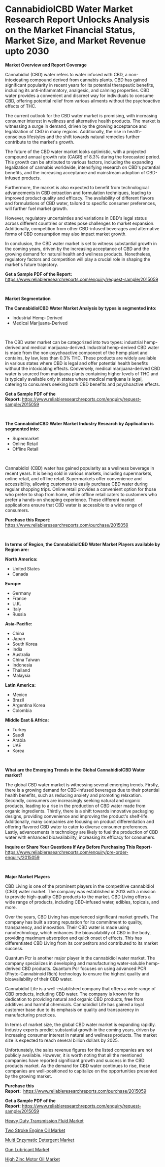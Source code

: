 <p><h1>CannabidiolCBD Water Market Research Report Unlocks Analysis on the Market Financial Status, Market Size, and Market Revenue upto 2030</h1></p><p><strong>Market Overview and Report Coverage</strong></p>
<p><p>Cannabidiol (CBD) water refers to water infused with CBD, a non-intoxicating compound derived from cannabis plants. CBD has gained significant popularity in recent years for its potential therapeutic benefits, including its anti-inflammatory, analgesic, and calming properties. CBD water provides a convenient and discreet way for individuals to consume CBD, offering potential relief from various ailments without the psychoactive effects of THC.</p><p>The current outlook for the CBD water market is promising, with increasing consumer interest in wellness and alternative health products. The market is witnessing a surge in demand, driven by the growing acceptance and legalization of CBD in many regions. Additionally, the rise in health-conscious lifestyles and the shift towards natural remedies further contribute to the market's growth.</p><p>The future of the CBD water market looks optimistic, with a projected compound annual growth rate (CAGR) of 8.3% during the forecasted period. This growth can be attributed to various factors, including the expanding legalization of cannabis worldwide, intensifying research on CBD's potential benefits, and the increasing acceptance and mainstream adoption of CBD-infused products.</p><p>Furthermore, the market is also expected to benefit from technological advancements in CBD extraction and formulation techniques, leading to improved product quality and efficacy. The availability of different flavors and formulations of CBD water, tailored to specific consumer preferences, will further fuel market growth.</p><p>However, regulatory uncertainties and variations in CBD's legal status across different countries or states pose challenges to market expansion. Additionally, competition from other CBD-infused beverages and alternative forms of CBD consumption may also impact market growth.</p><p>In conclusion, the CBD water market is set to witness substantial growth in the coming years, driven by the increasing acceptance of CBD and the growing demand for natural health and wellness products. Nonetheless, regulatory factors and competition will play a crucial role in shaping the market's future trajectory.</p></p>
<p><strong>Get a Sample PDF of the Report:</strong> <a href="https://www.reliableresearchreports.com/enquiry/request-sample/2015059">https://www.reliableresearchreports.com/enquiry/request-sample/2015059</a></p>
<p>&nbsp;</p>
<p><strong>Market Segmentation</strong></p>
<p><strong>The CannabidiolCBD Water Market Analysis by types is segmented into:</strong></p>
<p><ul><li>Industrial Hemp-Derived</li><li>Medical Marijuana-Derived</li></ul></p>
<p>&nbsp;</p>
<p><p>The CBD water market can be categorized into two types: industrial hemp-derived and medical marijuana-derived. Industrial hemp-derived CBD water is made from the non-psychoactive component of the hemp plant and contains, by law, less than 0.3% THC. These products are widely available in various states where CBD is legal and offer potential health benefits without the intoxicating effects. Conversely, medical marijuana-derived CBD water is sourced from marijuana plants containing higher levels of THC and is typically available only in states where medical marijuana is legal, catering to consumers seeking both CBD benefits and psychoactive effects.</p></p>
<p><strong>Get a Sample PDF of the Report:</strong>&nbsp;<a href="https://www.reliableresearchreports.com/enquiry/request-sample/2015059">https://www.reliableresearchreports.com/enquiry/request-sample/2015059</a></p>
<p>&nbsp;</p>
<p><strong>The CannabidiolCBD Water Market Industry Research by Application is segmented into:</strong></p>
<p><ul><li>Supermarket</li><li>Online Retail</li><li>Offline Retail</li></ul></p>
<p>&nbsp;</p>
<p><p>Cannabidiol (CBD) water has gained popularity as a wellness beverage in recent years. It is being sold in various markets, including supermarkets, online retail, and offline retail. Supermarkets offer convenience and accessibility, allowing customers to easily purchase CBD water during regular shopping trips. Online retail provides a convenient option for those who prefer to shop from home, while offline retail caters to customers who prefer a hands-on shopping experience. These different market applications ensure that CBD water is accessible to a wide range of consumers.</p></p>
<p><strong>Purchase this Report:</strong>&nbsp; <a href="https://www.reliableresearchreports.com/purchase/2015059">https://www.reliableresearchreports.com/purchase/2015059</a></p>
<p>&nbsp;</p>
<p><strong>In terms of Region, the CannabidiolCBD Water Market Players available by Region are:</strong></p>
<p>
    <p> <strong> North America: </strong>
        <ul>
            <li>United States</li>
            <li>Canada</li>
        </ul>
        </p> 
    <p> <strong> Europe: </strong>
        <ul>
            <li>Germany</li>
            <li>France</li>
            <li>U.K.</li>
            <li>Italy</li>
            <li>Russia</li>
        </ul>
        </p> 
    <p> <strong> Asia-Pacific: </strong>
        <ul>
            <li>China</li>
            <li>Japan</li>
            <li>South Korea</li>
            <li>India</li>
            <li>Australia</li>
            <li>China Taiwan</li>
            <li>Indonesia</li>
            <li>Thailand</li>
            <li>Malaysia</li>
        </ul>
        </p> 
    <p> <strong> Latin America: </strong>
        <ul>
            <li>Mexico</li>
            <li>Brazil</li>
            <li>Argentina Korea</li>
            <li>Colombia</li>
        </ul>
        </p> 
    <p> <strong> Middle East & Africa: </strong>
        <ul>
            <li>Turkey</li>
            <li>Saudi</li>
            <li>Arabia</li>
            <li>UAE</li>
            <li>Korea</li>
        </ul>
    </p>
    </p>
<p>&nbsp;</p>
<p><strong>What are the Emerging Trends in the Global CannabidiolCBD Water market?</strong></p>
<p><p>The global CBD water market is witnessing several emerging trends. Firstly, there is a growing demand for CBD-infused beverages due to their potential health benefits, such as reducing anxiety and promoting relaxation. Secondly, consumers are increasingly seeking natural and organic products, leading to a rise in the production of CBD water made from organic ingredients. Thirdly, there is a shift towards innovative packaging designs, providing convenience and improving the product's shelf-life. Additionally, many companies are focusing on product differentiation and offering flavored CBD water to cater to diverse consumer preferences. Lastly, advancements in technology are likely to fuel the production of CBD water with enhanced bioavailability, increasing its efficacy for consumers.</p></p>
<p><strong>Inquire or Share Your Questions If Any Before Purchasing This Report</strong>- <a href="https://www.reliableresearchreports.com/enquiry/pre-order-enquiry/2015059">https://www.reliableresearchreports.com/enquiry/pre-order-enquiry/2015059</a></p>
<p>&nbsp;</p>
<p><strong>Major Market Players</strong></p>
<p><p>CBD Living is one of the prominent players in the competitive cannabidiol (CBD) water market. The company was established in 2013 with a mission to provide high-quality CBD products to the market. CBD Living offers a wide range of products, including CBD-infused water, edibles, topicals, and more.</p><p>Over the years, CBD Living has experienced significant market growth. The company has built a strong reputation for its commitment to quality, transparency, and innovation. Their CBD water is made using nanotechnology, which enhances the bioavailability of CBD in the body, providing maximum absorption and quick onset of effects. This has differentiated CBD Living from its competitors and contributed to its market success.</p><p>Quantum Pcr is another major player in the cannabidiol water market. The company specializes in developing and manufacturing water-soluble hemp-derived CBD products. Quantum Pcr focuses on using advanced PCR (Phyto-Cannabinoid Rich) technology to ensure the highest quality and bioavailability of their CBD water.</p><p>Cannabidiol Life is a well-established company that offers a wide range of CBD products, including CBD water. The company is known for its dedication to providing natural and organic CBD products, free from additives and harmful chemicals. Cannabidiol Life has gained a loyal customer base due to its emphasis on quality and transparency in manufacturing practices.</p><p>In terms of market size, the global CBD water market is expanding rapidly. Industry experts predict substantial growth in the coming years, driven by increasing consumer interest in natural and wellness products. The market size is expected to reach several billion dollars by 2025.</p><p>Unfortunately, the sales revenue figures for the listed companies are not publicly available. However, it is worth noting that all the mentioned companies have reported significant growth and success in the CBD products market. As the demand for CBD water continues to rise, these companies are well-positioned to capitalize on the opportunities presented by the growing market.</p></p>
<p><strong>Purchase this Report:</strong>&nbsp;&nbsp;<a href="https://www.reliableresearchreports.com/purchase/2015059">https://www.reliableresearchreports.com/purchase/2015059</a></p>
<p></p>
<p><strong>Get a Sample PDF of the Report:</strong>&nbsp;<a href="https://www.reliableresearchreports.com/enquiry/request-sample/2015059">https://www.reliableresearchreports.com/enquiry/request-sample/2015059</a></p>
<p><p><a href="https://medium.com/@siennaferry2023/heavy-duty-transmission-fluid-market-insights-into-market-cagr-market-trends-and-growth-3ce6e04ff63d">Heavy Duty Transmission Fluid Market</a></p><p><a href="https://medium.com/@robbleannon/two-stroke-engine-oil-market-comprehensive-assessment-by-type-application-and-geography-224321def2c6">Two Stroke Engine Oil Market</a></p><p><a href="https://medium.com/@adellalesch/multi-enzymatic-detergent-market-analysis-its-cagr-market-segmentation-and-global-industry-3431b2821c5d">Multi Enzymatic Detergent Market</a></p><p><a href="https://medium.com/@marcoslemke2023/gun-lubricant-market-insights-into-market-cagr-market-trends-and-growth-strategies-835e126a63dd">Gun Lubricant Market</a></p><p><a href="https://medium.com/@russpollich/high-zinc-motor-oil-market-share-evolution-and-market-growth-trends-2023-2030-2f317a780b23">High Zinc Motor Oil Market</a></p></p>